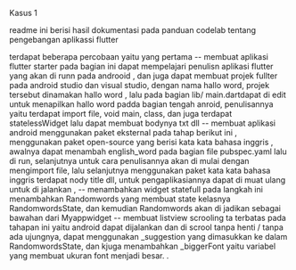 Kasus 1 

readme ini berisi hasil dokumentasi pada panduan codelab tentang pengebangan aplikassi flutter 

terdapat beberapa percobaan yaitu yang pertama 
-- membuat aplikasi flutter starter 
    pada bagian ini dapat mempelajari penulisn aplikasi flutter yang akan di runn pada androoid , dan juga dapat membuat projek fullter pada android studio dan visual studio, dengan nama hallo word, 
    projek tersebut dinamakan hallo word , lalu pada bagian lib/ main.dartdapat di edit untuk menapilkan hallo word padda bagian tengah anroid, 
    penulisannya yaitu terdapat import file, void main, class, dan juga terdapat statelessWidget lalu dapat membuat bodynya txt dll
-- membuat aplikasi android menggunakan paket eksternal 
    pada tahap berikut ini ,  menggunakan paket open-source yang berisi kata kata bahasa inggris , 
    awalnya dapat menambah english_word pada bagian file pubspec.yaml lalu di run, 
    selanjutnya untuk cara  penulisannya akan di mulai dengan mengimport file, lalu selanjutnya menggunakan paket kata kata bahasa inggris terdapat nody title dll,
    untuk pengaplikasiannya dapat di muat ulang untuk di jalankan ,
-- menambahkan widget statefull
    pada langkah ini menambahkan Randomwords yang membuat state kelasnya RandomwordsState, dan kemudian Randomwords akan di jadikan sebagai bawahan dari Myappwidget
-- membuat listview scrooling ta terbatas 
    pada tahapan ini yaitu android dapat dijalankan dan di scrool tanpa henti / tanpa ada ujungnya, dapat menggunakan _suggestion  yang dimasukkan ke dalam RandomwordsState, dan kjuga menambahkan _biggerFont yaitu variabel yang membuat ukuran font menjadi besar.
    .